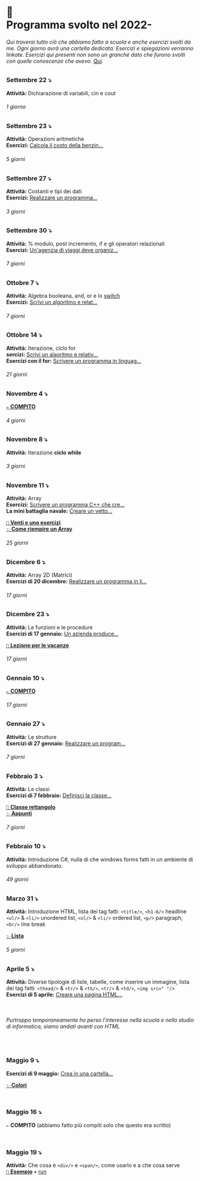 # 🎒 <br /> Programma svolto nel 2022-

###### Qui troverai tutto ciò che abbiamo fatto a scuola e anche esercizi svolti da me. Ogni giorno avrà una cartella dedicata. Esercizi e spiegazioni verranno linkate. Esercizi qui presenti non sono un granchè dato che furono svolti con quelle conoscenze che avevo. [Qui](https://github.com/plumkewe/scuola/tree/main/Esercizi%20dal%20libro).


### Settembre 22 ⤵️
**Attività:** Dichiarazione di variabili, cin e cout

###### 1 giorno

### Settembre 23 ⤵️
**Attività:** Operazioni aritmetiche <br />
**Esercizi:** [Calcola il costo della benzin...](https://github.com/plumkewe/scuola/blob/c5ce29a69caced459449f01bec37109b11e777a9/Attivit%C3%A0%20svolta/Settembre/Settembre%2023/23settembre.md)


###### 5 giorni

### Settembre 27 ⤵️
**Attività:** Costanti e tipi dei dati <br />
**Esercizi:** [Realizzare un programma...](https://github.com/plumkewe/scuola/blob/c5ce29a69caced459449f01bec37109b11e777a9/Attivit%C3%A0%20svolta/Settembre/Settembre%2027/27settembre.md)

###### 3 giorni

### Settembre 30 ⤵️
**Attività:** % modulo, post incremento, if e gli operatori relazionali <br />
**Esercizi:** [Un'agenzia di viaggi deve organiz...](https://github.com/plumkewe/scuola/blob/765d006fb7e842414ef284fb004b588af9c3d145/Attivit%C3%A0%20svolta/Ottobre/Ottobre%201/1ottobre.md)

###### 7 giorni

### Ottobre 7 ⤵️
**Attività:** Algebra booleana, and, or e lo [switch](https://github.com/plumkewe/scuola/blob/65f5f9f3f178a5ce1d9acef049ad8b9b7c432ee5/Spiegazioni/switch_casesp.md) <br />
**Esercizi:** [Scrivi un algoritmo e relat...](https://github.com/plumkewe/scuola/blob/c5ce29a69caced459449f01bec37109b11e777a9/Attivit%C3%A0%20svolta/Ottobre/Ottobre%207/7ottobre.md)

###### 7 giorni

### Ottobre 14 ⤵️
**Attività:** Iterazione, ciclo for <br />
**sercizi:** [Scrivi un alaoritmo e relativ...](https://github.com/plumkewe/scuola/blob/main/Attività%20svolta/Ottobre/Ottobre%2014/14ottobre.md) <br />
**Esercizi con il for:** [Scrivere un programma in linguag...](https://github.com/plumkewe/scuola/tree/main/Attivit%C3%A0%20svolta/Ottobre/Esercizi%20con%20il%20for)

###### 21 giorni

### Novembre 4 ⤵️
[`✏️` **COMPITO**](https://github.com/plumkewe/scuola/tree/main/Attivit%C3%A0%20svolta/Novembre/Novembre%204)

###### 4 giorni

### Novembre 8 ⤵️
**Attività:** Iterazione **ciclo while** <br />

###### 3 giorni

### Novembre 11 ⤵️
**Attività:** Array <br />
**Esercizi:** [Scrivere un programma C++ che cre...](https://github.com/plumkewe/scuola/blob/1989af49b89e284626e60877a99b6a6d0beed50f/Attivit%C3%A0%20svolta/Novembre/Novembre%2018/18novembre.md)  <br />
**La mini battaglia navale:** [Creare un vetto...](https://github.com/plumkewe/scuola/blob/ed0e64e116c8dd5a603af2ad81195ecc2cd2d9dd/Attivit%C3%A0%20svolta/Novembre/Novembre%2022%20/la_battaglia_navale.cpp) <br />

[`🥞` **Venti e uno esercizi**](https://github.com/plumkewe/scuola/tree/main/Attivit%C3%A0%20svolta/Novembre/Novembre%2026) <br />
[`✨` **Come riempire un Array**](https://github.com/plumkewe/miei-codici/tree/main/Miei%20codici/C++/Array/Modi%20di%20riempire) <br />

###### 25 giorni

### Dicembre 6 ⤵️
**Attività:** Array 2D (Matrici)  <br />
**Esercizi di 20 dicembre:** [Realizzare un programma in li...](https://github.com/plumkewe/scuola/tree/main/Attivit%C3%A0%20svolta/Dicembre/Dicembre%2020)  <br />

###### 17 giorni

### Dicembre 23 ⤵️

**Attività:** Le funzioni e le procedure  <br />
**Esercizi di 17 gennaio:** [Un azienda produce...](https://github.com/plumkewe/scuola/tree/main/Attivit%C3%A0%20svolta/Gennaio/17%20gennaio) <br />

[`🎄` **Lezione per le vacanze**](https://github.com/plumkewe/scuola/tree/main/Attivit%C3%A0%20svolta/Dicembre/Dicembre%2027)

###### 17 giorni

### Gennaio 10 ⤵️
[`✏️` **COMPITO**](https://github.com/plumkewe/scuola/tree/main/Attivit%C3%A0%20svolta/Gennaio/10%20gennaio)

###### 17 giorni

### Gennaio 27 ⤵️
**Attività:** Le strutture <br />
**Esercizi di 27 gennaio:** [Realizzare un program...](https://github.com/plumkewe/scuola/tree/main/Attivit%C3%A0%20svolta/Gennaio/27%20gennaio) <br />

###### 7 giorni

### Febbraio 3 ⤵️
**Attività:** Le classi <br />
**Esercizi di 7 febbraio:** [Definisci la classe...](https://github.com/plumkewe/scuola/tree/main/Attivit%C3%A0%20svolta/Febbraio/7%20febbraio) <br />

[`📕` **Classe rettangolo**](https://github.com/plumkewe/scuola/blob/main/Esercizi%20dal%20libro/Esempi%20dal%20libro/A7/pag212_1.cpp) <br />
[`✨` **Appunti**](https://www.craft.do/s/pUYRbw07Fx0lMR)

###### 7 giorni

### Febbraio 10 ⤵️
**Attività:** Introduzione C#, nulla di che windows forms fatti in un ambiente di sviluppo abbandonato.  <br />

###### 49 giorni

### Marzo 31 ⤵️
**Attività:** Introduzione HTML, lista dei tag fatti: `<title/>`, `<h1-6/>` headline `<ul/>` & `<li/>` unordered list, `<ol/>` & `<li/>` ordered list, `<p/>` paragraph, `<br/>` line break <br />

[`✨` **Lista**](https://www.craft.do/s/9LIb4nzx8Xkj29) <br />

###### 5 giorni

### Aprile 5 ⤵️
**Attività:** Diverse tipologie di liste, tabelle, come inserire un immagine, lista dei tag fatti: `<thead/>` & `<tr/>` & `<th/>`, `<tr/>` & `<td/>`, `<img src=" "/>` <br />
**Esercizi di 5 aprile:** [Creare una pagina HTML...](https://github.com/plumkewe/scuola/tree/main/Attivit%C3%A0%20svolta/Aprile/5%20aprile)

<br />

###### Purtroppo temporaneamente ho perso l'interesse nella scuola e nello studio di informatica, siamo andati avanti con HTML

<br />

### Maggio 9 ⤵️
**Esercizi di 9 maggio:** [Crea in una cartella...](https://github.com/plumkewe/scuola/tree/main/Attivit%C3%A0%20svolta/Maggio/Maggio%209) <br />

[`✨` **Colori**](https://htmlcolorcodes.com/color-names/) <br />

<br />

### Maggio 16 ⤵️
`✏️` **COMPITO** (abbiamo fatto più compiti solo che questo era scritto)

<br />

### Maggio 19 ⤵️
**Attività:** Che cosa è `<div/>` e `<span/>`, come usarlo e a che cosa serve <br />
[`📕` **Esempio**](https://github.com/plumkewe/scuola/blob/main/Attività%20svolta/Maggio/Maggio%2019/Span_e_div.html) • [run](https://plumkewe.w3spaces.com/div_and_span.html) <br />

<!-- Riempire un array 2D: [Con dei valori tutti uguali...](https://github.com/plumkewe/miei-codici/tree/main/Miei%20codici/Array/Array%202D/Modi%20di%20riemprire)  <br /> -->
